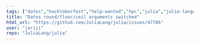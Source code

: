 ```yaml
---
tags: ["dates","hacktoberfest","help-wanted","hpc","julia","julia-language","machine-learning","numerical","programming-language","science","scientific"]
title: "Dates round/floor/ceil arguments switched"
html_url: "https://github.com/JuliaLang/julia/issues/47786"
user: "jariji"
repo: "JuliaLang/julia"
---
```


